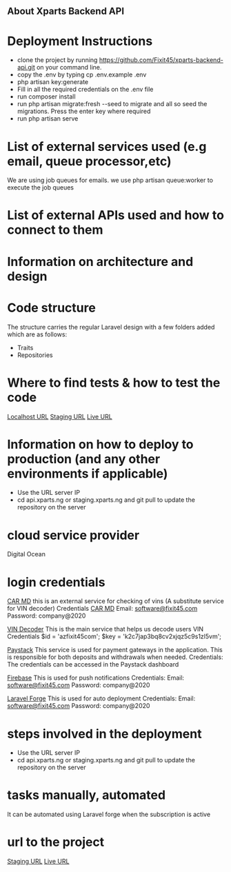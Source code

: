 
## About Xparts Backend API

# Deployment Instructions

- clone the project by running https://github.com/Fixit45/xparts-backend-api.git on your command line.
- copy the .env by typing cp .env.example .env
- php artisan key:generate
- Fill in all the required credentials on the .env file
- run composer install
- run php artisan migrate:fresh --seed to migrate and all so seed the migrations. Press the enter key where required
- run php artisan serve

# List of external services used (e.g email, queue processor,etc)

We are using job queues for emails. we use php artisan queue:worker to execute the job queues 


# List of external APIs used and how to connect to them

# Information on architecture and design

# Code structure
The structure carries the regular Laravel design with a few folders added which are as follows:
- Traits
- Repositories

# Where to find tests & how to test the code

[Localhost URL](http://localhost:8000/api/docs)
[Staging URL](https://staging.xparts.ng/api/docs)
[Live URL](https://staging.xparts.ng/api/docs)


# Information on how to deploy to production (and any other environments if applicable)
- Use the URL server IP
- cd api.xparts.ng or staging.xparts.ng and git pull to update the repository on the server

    
# cloud service provider
Digital Ocean

# login credentials

[CAR MD](http://api.carmd.com/v3.0/decode) this is an external service for checking of vins (A substitute service for VIN decoder)
Credentials
[CAR MD](https://api.carmd.com/member/dashboard)
Email: software@fixit45.com
Password: company@2020

[VIN Decoder](https://vindecodervehicle.com/) This is the main service that helps us decode users VIN
Credentials
$id = 'azfixit45com';
$key = 'k2c7jap3bq8cv2xjqz5c9s1zl5vm';

[Paystack](https://api.paystack.co/) This service is used for payment gateways in the application. This is responsible for both deposits and withdrawals when needed.
Credentials:
The credentials can be accessed in the Paystack dashboard

[Firebase](https://firebase.google.com/) This is used for push notifications
Credentials:
Email: software@fixit45.com
Password: company@2020

[Laravel Forge](https://forge.laravel.com/) This is used for auto deployment
Credentials:
Email: software@fixit45.com
Password: company@2020


# steps involved in the deployment
- Use the URL server IP
- cd api.xparts.ng or staging.xparts.ng and git pull to update the repository on the server

# tasks manually, automated

It can be automated using Laravel forge when the subscription is active


# url to the project

[Staging URL](https://staging.xparts.ng/api/docs)
[Live URL](https://staging.xparts.ng/api/docs)


